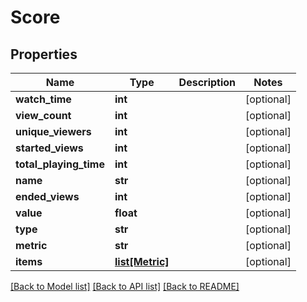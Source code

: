 # Score

## Properties
Name | Type | Description | Notes
------------ | ------------- | ------------- | -------------
**watch_time** | **int** |  | [optional]
**view_count** | **int** |  | [optional]
**unique_viewers** | **int** |  | [optional]
**started_views** | **int** |  | [optional]
**total_playing_time** | **int** |  | [optional]
**name** | **str** |  | [optional]
**ended_views** | **int** |  | [optional]
**value** | **float** |  | [optional]
**type** | **str** |  | [optional]
**metric** | **str** |  | [optional]
**items** | [**list[Metric]**](Metric.md) |  | [optional]

[[Back to Model list]](../README.md#documentation-for-models) [[Back to API list]](../README.md#documentation-for-api-endpoints) [[Back to README]](../README.md)


